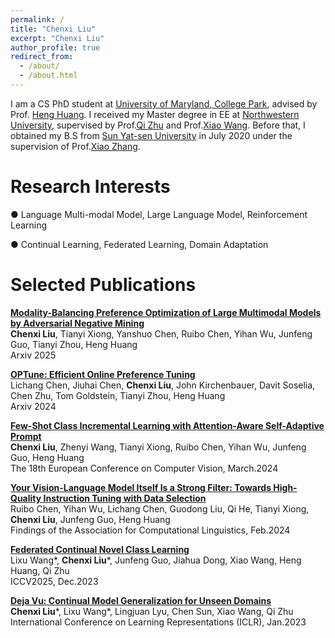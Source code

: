 ```yaml
---
permalink: /
title: "Chenxi Liu"
excerpt: "Chenxi Liu"
author_profile: true
redirect_from: 
  - /about/
  - /about.html
---
```


I am a CS PhD student at [University of Maryland, College Park](https://www.cs.umd.edu/), advised by Prof. [Heng Huang](https://www.cs.umd.edu/people/heng).
I received my Master degree in EE at [Northwestern University](https://www.mccormick.northwestern.edu/electrical-computer/), supervised by Prof.[Qi Zhu](https://www.mccormick.northwestern.edu/research-faculty/directory/profiles/zhu-qi.html) and Prof.[Xiao Wang](https://www.mccormick.northwestern.edu/research-faculty/directory/profiles/wang-xiao.html). Before that, I obtained my B.S from [Sun Yat-sen University](https://www.sysu.edu.cn/sysuen/) in July 2020 under the supervision of Prof.[Xiao Zhang](https://spe.sysu.edu.cn/node/328). 

Research Interests
======

● Language Multi-modal Model, Large Language Model, Reinforcement Learning

● Continual Learning, Federated Learning, Domain Adaptation




<!-- Recent Research
======

● 01/2023~present: Federated Novel Class Discovery.

● 08/2022~12/2022: Data Imbalance in Self-Supervised Federated Learning. 

● 04/2022~09/2022: Tackling Continual Domain Shift with Simultaneous Domain Generalization and Adaptation. A paper is accepted by **ICLR 2023**.

● 01/2022~03/2022: Fairness in Continual Learning. -->


Selected Publications
======
[**Modality-Balancing Preference Optimization of Large Multimodal Models by Adversarial Negative Mining**](https://arxiv.org/pdf/2506.08022)    
**Chenxi Liu**, Tianyi Xiong, Yanshuo Chen, Ruibo Chen, Yihan Wu, Junfeng Guo, Tianyi Zhou, Heng Huang    
Arxiv 2025

[**OPTune: Efficient Online Preference Tuning**](https://arxiv.org/pdf/2406.07657)    
Lichang Chen, Jiuhai Chen, **Chenxi Liu**, John Kirchenbauer, Davit Soselia, Chen Zhu, Tom Goldstein, Tianyi Zhou, Heng Huang   
Arxiv 2024

[**Few-Shot Class Incremental Learning with Attention-Aware Self-Adaptive Prompt**](https://arxiv.org/pdf/2403.09857.pdf)    
**Chenxi Liu**, Zhenyi Wang, Tianyi Xiong, Ruibo Chen, Yihan Wu, Junfeng Guo, Heng Huang    
The 18th European Conference on Computer Vision, March.2024

[**Your Vision-Language Model Itself Is a Strong Filter: Towards High-Quality Instruction Tuning with Data Selection**](https://arxiv.org/pdf/2402.12501.pdf)    
Ruibo Chen, Yihan Wu, Lichang Chen, Guodong Liu, Qi He, Tianyi Xiong, **Chenxi Liu**, Junfeng Guo, Heng Huang   
Findings of the Association for Computational Linguistics, Feb.2024

[**Federated Continual Novel Class Learning**](https://arxiv.org/pdf/2312.13500.pdf)    
Lixu Wang\*, **Chenxi Liu**\*, Junfeng Guo, Jiahua Dong, Xiao Wang, Heng Huang, Qi Zhu    
ICCV2025, Dec.2023

[**Deja Vu: Continual Model Generalization for Unseen Domains**](https://arxiv.org/pdf/2301.10418.pdf)  
**Chenxi Liu**\*, Lixu Wang\*, Lingjuan Lyu, Chen Sun, Xiao Wang, Qi Zhu  
International Conference on Learning Representations (ICLR), Jan.2023

<!-- [**Predicting Quantum Many-Body Dynamics with Transferable Neural Networks**](http://cpl.iphy.ac.cn/10.1088/0256-307X/37/1/018401#1)  
Zewang Zhang, Shuo Yang, Yihang Wu, **Chenxi Liu**, Yimin Han, Ching Hua Lee, Zheng Sun, Guangjie Li and Xiao Zhang  
Chinese Physics Letters, Dec. 2019 -->

